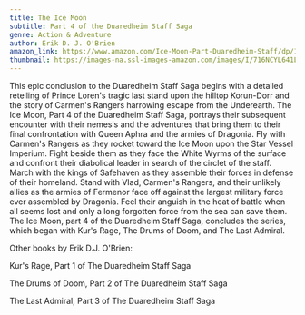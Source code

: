 ```yaml
---
title: The Ice Moon
subtitle: Part 4 of the Duaredheim Staff Saga
genre: Action & Adventure
author: Erik D. J. O'Brien
amazon_link: https://www.amazon.com/Ice-Moon-Part-Duaredheim-Staff/dp/1643454560/ref=tmm_pap_swatch_0?_encoding=UTF8&qid=1643544261&sr=8-1
thumbnail: https://images-na.ssl-images-amazon.com/images/I/716NCYL641L.jpg
---
```

This epic conclusion to the Duaredheim Staff Saga begins with a detailed retelling of Prince Loren's tragic last stand upon the hilltop Korun-Dorr and the story of Carmen's Rangers harrowing escape from the Underearth. The Ice Moon, Part 4 of the Duaredheim Staff Saga, portrays their subsequent encounter with their nemesis and the adventures that bring them to their final confrontation with Queen Aphra and the armies of Dragonia. Fly with Carmen's Rangers as they rocket toward the Ice Moon upon the Star Vessel Imperium. Fight beside them as they face the White Wyrms of the surface and confront their diabolical leader in search of the circlet of the staff. March with the kings of Safehaven as they assemble their forces in defense of their homeland. Stand with Vlad, Carmen's Rangers, and their unlikely allies as the armies of Fermenor face off against the largest military force ever assembled by Dragonia. Feel their anguish in the heat of battle when all seems lost and only a long forgotten force from the sea can save them. The Ice Moon, part 4 of the Duaredheim Staff Saga, concludes the series, which began with Kur's Rage, The Drums of Doom, and The Last Admiral.

Other books by Erik D.J. O'Brien:

Kur's Rage, Part 1 of The Duaredheim Staff Saga

The Drums of Doom, Part 2 of The Duaredheim Staff Saga

The Last Admiral, Part 3 of The Duaredheim Staff Saga